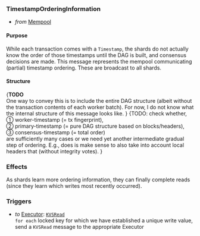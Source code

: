 ### TimestampOrderingInformation

* _from_ [Mempool](#Mempool)

#### Purpose

While each transaction comes with a `Timestamp`, the shards do not actually know the order of those timestamps until the DAG is built, and consensus decisions are made. This message represents the mempool communicating (partial) timestamp ordering. These are broadcast to all shards.

#### Structure

{**TODO**  
One way to convey this is to include the entire DAG structure (albeit without the transaction contents of each worker batch). 
For now, I do not know what the internal structure of this message looks like.
}
{TODO: check whether,  
① worker-timestamp (= tx fingerprint),  
② primary-timestamp (= pure DAG structure based on blocks/headers),  
③ consensus-timestamp (= total order)  
are sufficiently many cases or we need yet another intermediate gradual step of ordering.
E.g., does is make sense to also take into account local headers that (without integrity votes).
}

### Effects

As shards learn more ordering information, they can finally complete reads (since they learn which writes most recently occurred).

### Triggers

- _to_ [Executor](../executor.md): [`KVSRead`](../executor/KVS-read.md)  
  `for each` locked key for which we have established a unique write value,  
  send a `KVSRead` message to the appropriate Executor
